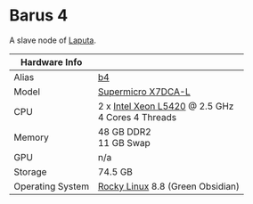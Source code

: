 
# Barus 4

A slave node of [Laputa](/systems/laputa).

**Hardware Info** | |
---|---
Alias | [b4]()
Model | [Supermicro X7DCA-L](https://www.supermicro.com/products/launch/Intel/files/sanclemente/X7DCA-L.pdf)
CPU | 2 x [Intel Xeon L5420](https://ark.intel.com/content/www/us/en/ark/products/33929/intel-xeon-processor-l5420-12m-cache-2-50-ghz-1333-mhz-fsb.html) @ 2.5 GHz<br>4 Cores 4 Threads
Memory | 48 GB DDR2<br>11 GB Swap
GPU | n/a
Storage | 74.5 GB
Operating System | [Rocky Linux](https://rockylinux.org/) 8.8 (Green Obsidian)
